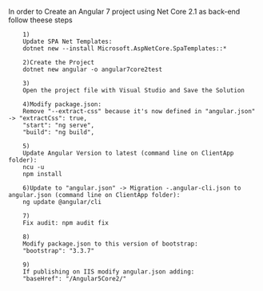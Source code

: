 In order to Create an Angular 7 project using Net Core 2.1 as back-end follow theese steps

		1)
		Update SPA Net Templates:
		dotnet new --install Microsoft.AspNetCore.SpaTemplates::*

		2)Create the Project
		dotnet new angular -o angular7core2test

		3)
		Open the project file with Visual Studio and Save the Solution

		4)Modify package.json:
		Remove "--extract-css" because it's now defined in "angular.json" -> "extractCss": true,
		"start": "ng serve",
		"build": "ng build",

		5)
		Update Angular Version to latest (command line on ClientApp folder):
		ncu -u
		npm install

		6)Update to "angular.json" -> Migration -.angular-cli.json to angular.json (command line on ClientApp folder):
		ng update @angular/cli

		7)
		Fix audit: npm audit fix

		8)
		Modify package.json to this version of bootstrap:
		"bootstrap": "3.3.7"

		9)
		If publishing on IIS modify angular.json adding:
		"baseHref": "/Angular5Core2/"
